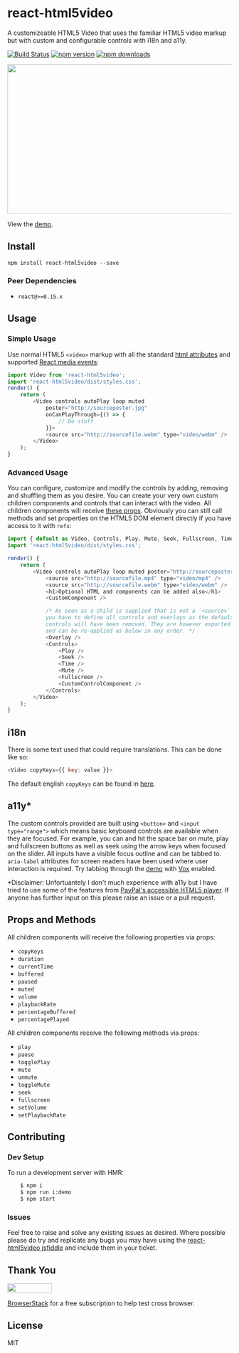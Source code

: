 # react-html5video

A customizeable HTML5 Video that uses the familiar HTML5 video markup but with custom and configurable controls with i18n and a11y.

[![Build Status](https://travis-ci.org/mderrick/react-html5video.svg?branch=master)](https://travis-ci.org/mderrick/react-html5video)
[![npm version](https://img.shields.io/npm/v/react-html5video.svg?style=flat-square)](https://www.npmjs.com/package/react-html5video)
[![npm downloads](https://img.shields.io/npm/dm/react-html5video.svg?style=flat-square)](https://www.npmjs.com/package/react-html5video)

<img src="http://mderrick.github.io/react-html5video/example.png?v=1" align="center" height="337" width="600" />

View the [demo](http://mderrick.github.io/react-html5video/).

## Install

`npm install react-html5video --save`

### Peer Dependencies

- `react@>=0.15.x`

## Usage

### Simple Usage

Use normal HTML5 `<video>` markup with all the standard [html attributes](https://developer.mozilla.org/en/docs/Web/HTML/Element/video) and supported [React media events](https://facebook.github.io/react/docs/events.html#media-events):

```js
import Video from 'react-html5video';
import 'react-html5video/dist/styles.css';
render() {
    return (
        <Video controls autoPlay loop muted
            poster="http://sourceposter.jpg"
            onCanPlayThrough={() => {
                // Do stuff
            }}>
            <source src="http://sourcefile.webm" type="video/webm" />
        </Video>
    );
}
```

### Advanced Usage

You can configure, customize and modify the controls by adding, removing and shuffling them as you desire. You can create your very own custom children components and controls that can interact with the video. All children components will receive [these props](#props-and-methods). Obviously you can still call methods and set properties on the HTML5 DOM element directly if you have access to it with `refs`:

```js
import { default as Video, Controls, Play, Mute, Seek, Fullscreen, Time, Overlay } from 'react-html5video';
import 'react-html5video/dist/styles.css';

render() {
    return (
        <Video controls autoPlay loop muted poster="http://sourceposter.jpg">
            <source src="http://sourcefile.mp4" type="video/mp4" />
            <source src="http://sourcefile.webm" type="video/webm" />
            <h1>Optional HTML and components can be added also</h1>
            <CustomComponent />

            /* As soon as a child is supplied that is not a `<source>`
            you have to define all controls and overlays as the default
            controls will have been removed. They are however exported
            and can be re-applied as below in any order. */
            <Overlay />
            <Controls>
                <Play />
                <Seek />
                <Time />
                <Mute />
                <Fullscreen />
                <CustomControlComponent />
            </Controls>
        </Video>
    );
}
```

## i18n

There is some text used that could require translations. This can be done like so:

```js
<Video copyKeys={{ key: value }}>
```

The default english `copyKeys` can be found in [here](https://github.com/mderrick/react-html5video/tree/master/src/assets/copy.js).

## a11y*

The custom controls provided are built using `<button>` and `<input type="range">` which means basic keyboard controls are available when they are focused. For example, you can and hit the space bar on mute, play and fullscreen buttons as well as seek using the arrow keys when focused on the slider. All inputs have a visible focus outline and can be tabbed to. `aria-label` attributes for screen readers have been used where user interaction is required. Try tabbing through the [demo](http://mderrick.github.io/react-html5video/) with [Vox](http://www.chromevox.com/) enabled.

*Disclaimer: Unfortuantely I don't much experience with a11y but I have tried to use some of the features from [PayPal's accessible HTML5 player](https://github.com/paypal/accessible-html5-video-player). If anyone has further input on this please raise an issue or a pull request.


## Props and Methods

All children components will receive the following properties via props:
- `copyKeys`
- `duration`
- `currentTime`
- `buffered`
- `paused`
- `muted`
- `volume`
- `playbackRate`
- `percentageBuffered`
- `percentagePlayed`

All children components receive the following methods via props:
- `play`
- `pause`
- `togglePlay`
- `mute`
- `unmute`
- `toggleMute`
- `seek`
- `fullscreen`
- `setVolume`
- `setPlaybackRate`

## Contributing

### Dev Setup

To run a development server with HMR:

```bash
    $ npm i
    $ npm run i:demo
    $ npm start
```

### Issues

Feel free to raise and solve any existing issues as desired. Where possible please do try and replicate any bugs you may have using the [react-html5video jsfiddle](https://jsfiddle.net/mderrick/7s9a311q/1/) and include them in your ticket.

## Thank You

<img src="http://mderrick.github.io/react-html5video/browserstack.png?v=1" height="22" width="100" />

[BrowserStack](http://www.browserstack.com) for a free subscription to help test cross browser.

## License
MIT
